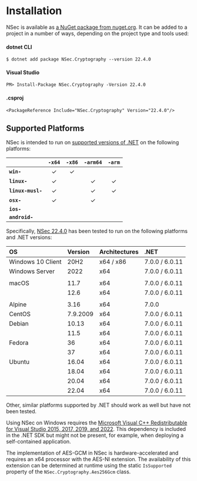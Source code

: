 # Installation

NSec is available as
[a NuGet package from nuget.org](https://www.nuget.org/packages/NSec.Cryptography/22.4.0).
It can be added to a project in a number of ways, depending on the project type
and tools used:


#### dotnet CLI

    $ dotnet add package NSec.Cryptography --version 22.4.0

#### Visual Studio

    PM> Install-Package NSec.Cryptography -Version 22.4.0

#### .csproj

    <PackageReference Include="NSec.Cryptography" Version="22.4.0"/>


## Supported Platforms

NSec is intended to run on
[supported versions of .NET](https://dotnet.microsoft.com/en-us/platform/support/policy/dotnet-core)
on the following platforms:

|                       | `-x64`   | `-x86`   | `-arm64` | `-arm`   |
|:----------------------|:--------:|:--------:|:--------:|:--------:|
| **`win-`**            | &check;  | &check;  |          |          |
| **`linux-`**          | &check;  |          | &check;  | &check;  |
| **`linux-musl-`**     | &check;  |          | &check;  | &check;  |
| **`osx-`**            | &check;  |          | &check;  |          |
| **`ios-`**            |          |          |          |          |
| **`android-`**        |          |          |          |          |

Specifically,
[NSec 22.4.0](https://www.nuget.org/packages/NSec.Cryptography/22.4.0)
has been tested to run on the following platforms and .NET versions:

| OS                   | Version  | Architectures | .NET            |
|:-------------------- |:-------- |:------------- |:--------------- |
| Windows 10 Client    | 20H2     | x64 / x86     | 7.0.0 / 6.0.11  |
| Windows Server       | 2022     | x64           | 7.0.0 / 6.0.11  |
|                      |          |               |                 |
| macOS                | 11.7     | x64           | 7.0.0 / 6.0.11  |
|                      | 12.6     | x64           | 7.0.0 / 6.0.11  |
|                      |          |               |                 |
| Alpine               | 3.16     | x64           | 7.0.0           |
| CentOS               | 7.9.2009 | x64           | 7.0.0 / 6.0.11  |
| Debian               | 10.13    | x64           | 7.0.0 / 6.0.11  |
|                      | 11.5     | x64           | 7.0.0 / 6.0.11  |
| Fedora               | 36       | x64           | 7.0.0 / 6.0.11  |
|                      | 37       | x64           | 7.0.0 / 6.0.11  |
| Ubuntu               | 16.04    | x64           | 7.0.0 / 6.0.11  |
|                      | 18.04    | x64           | 7.0.0 / 6.0.11  |
|                      | 20.04    | x64           | 7.0.0 / 6.0.11  |
|                      | 22.04    | x64           | 7.0.0 / 6.0.11  |

Other, similar platforms supported by .NET should work as well but have not been tested.

Using NSec on Windows requires the
[Microsoft Visual C++ Redistributable for Visual Studio 2015, 2017, 2019, and 2022](https://support.microsoft.com/en-us/help/2977003/the-latest-supported-visual-c-downloads).
This dependency is included in the .NET SDK but might
not be present, for example, when deploying a self-contained application.

The implementation of AES-GCM in NSec is hardware-accelerated and requires an
x64 processor with the AES-NI extension. The availability of this extension can
be determined at runtime using the static `IsSupported` property of the
`NSec.Cryptography.Aes256Gcm` class.
